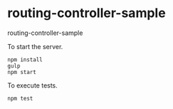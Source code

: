 # routing-controller-sample
routing-controller-sample

To start the server.

    npm install
    gulp
    npm start


To execute tests.

    npm test
